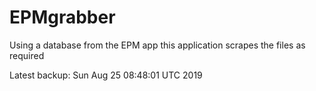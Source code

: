 # EPMgrabber
Using a database from the EPM app this application scrapes the files as required


Latest backup: Sun Aug 25 08:48:01 UTC 2019

